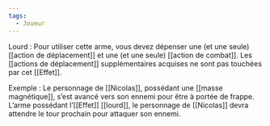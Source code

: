 ```yaml
---
tags:
  - Joueur
---
```

Lourd : 
	Pour utiliser cette arme, vous devez dépenser une (et une seule) [[action de déplacement]] et une (et une seule) [[action de combat]]. Les [[actions de déplacement]] supplémentaires acquises ne sont pas touchées par cet [[Effet]]. 

Exemple : 
	Le personnage de [[Nicolas]], possédant une [[masse magnétique]], s’est avancé vers son ennemi pour être à portée de frappe. L’arme possédant l’[[Effet]] [[lourd]], le personnage de [[Nicolas]] devra attendre le tour prochain pour attaquer son ennemi.